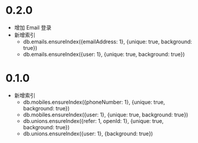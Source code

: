 # 0.2.0

* 增加 Email 登录
* 新增索引
  * db.emails.ensureIndex({emailAddress: 1}, {unique: true, background: true})
  * db.emails.ensureIndex({user: 1}, {unique: true, background: true})

# 0.1.0

* 新增索引
  * db.mobiles.ensureIndex({phoneNumber: 1}, {unique: true, background: true})
  * db.mobiles.ensureIndex({user: 1}, {unique: true, background: true})
  * db.unions.ensureIndex({refer: 1, openId: 1}, {unique: true, background: true})
  * db.unions.ensureIndex({user: 1}, {background: true})

